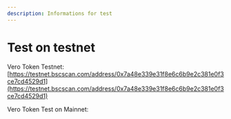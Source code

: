 ```yaml
---
description: Informations for test
---
```


# Test on testnet

Vero Token Testnet:  
[https://testnet.bscscan.com/address/0x7a48e339e31f8e6c6b9e2c381e0f3ce7cd4529d1](https://testnet.bscscan.com/address/0x7a48e339e31f8e6c6b9e2c381e0f3ce7cd4529d1)

Vero Token Test on Mainnet:  






